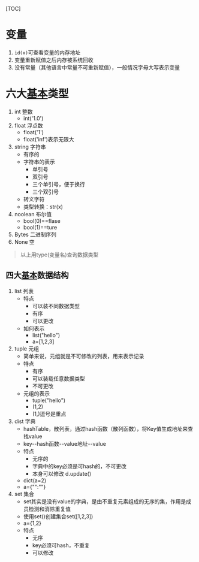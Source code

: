 [TOC]
# 变量

1. `id(x)`可查看变量的内存地址
2. 变量重新赋值之后内存被系统回收
3. 没有常量（其他语言中常量不可重新赋值），一般情况字母大写表示变量


# 六大<u>基本</u>类型

1.  int 整数
    + int('1.0')
2. float 浮点数
    * float('1')
    * float('inf')表示无限大
3. string 字符串
    * 有序的
    * 字符串的表示
        * 单引号
        * 双引号
        * 三个单引号，便于换行
        * 三个双引号
    * 转义字符
    * 类型转换：str(x) 
4. noolean 布尔值
    * bool(0)==flase
    * bool(1)==ture
5.  Bytes 二进制序列
6. None 空
>以上用type(变量名)查询数据类型

## 四大<u>基本</u>数据结构
1. list 列表
    * 特点
        * 可以装不同数据类型
        * 有序
        * 可以更改
    * 如何表示
        * list("hello")
        * a=[1,2,3]
2. tuple 元组
    * 简单来说，元组就是不可修改的列表，用来表示记录
    * 特点
        * 有序
        * 可以装载任意数据类型
        * 不可更改
    * 元组的表示
        * tuple("hello")
        * (1,2)
        * (1,)逗号是重点
3. dist 字典
    * hashTable，散列表，通过hash函数（散列函数），将Key值生成地址来查找value
    * key--hash函数--value地址--value
    * 特点
        * 无序的
        * 字典中的key必须是可hash的，不可更改
        * 本身可以修改 d.update()
     * dict(a=2)
     *  a={"":""}
4. set 集合
    * set其实是没有value的字典，是由不重复元素组成的无序的集，作用是成员检测和消除重复值
    * 使用set()创建集合set([1,2,3])
    * a={1,2}
    * 特点
        * 无序
        * key必须可hash，不重复
        * 可以修改